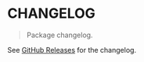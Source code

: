 # CHANGELOG

> Package changelog.

See [GitHub Releases](https://github.com/stdlib-js/stats-base-dists-levy-stdev/releases) for the changelog.